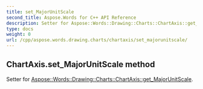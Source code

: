 ```yaml
---
title: set_MajorUnitScale
second_title: Aspose.Words for C++ API Reference
description: Setter for Aspose::Words::Drawing::Charts::ChartAxis::get_MajorUnitScale. 
type: docs
weight: 0
url: /cpp/aspose.words.drawing.charts/chartaxis/set_majorunitscale/
---
```

## ChartAxis.set_MajorUnitScale method


Setter for [Aspose::Words::Drawing::Charts::ChartAxis::get_MajorUnitScale](./get_majorunitscale/).

